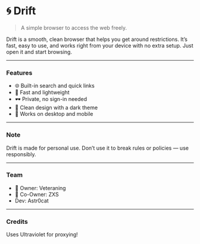 # 🌀 Drift

> A simple browser to access the web freely.

Drift is a smooth, clean browser that helps you get around restrictions. It’s fast, easy to use, and works right from your device with no extra setup. Just open it and start browsing.

---

### Features

- 🌐 Built-in search and quick links  
- 💨 Fast and lightweight  
- 🕶️ Private, no sign-in needed  
- 🎨 Clean design with a dark theme  
- 📱 Works on desktop and mobile

---

### Note

Drift is made for personal use. Don’t use it to break rules or policies — use responsibly.

---

### Team

- 👑 Owner: Veteraning  
- 🔮 Co-Owner: ZXS
- Dev: Astr0cat

---

### Credits

Uses Ultraviolet for proxying!
